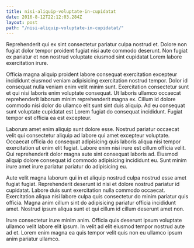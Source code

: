 ```yaml
---
title: nisi-aliquip-voluptate-in-cupidatat
date: 2016-8-12T22:12:03.284Z
layout: post
path: "/nisi-aliquip-voluptate-in-cupidatat/"
---
```


Reprehenderit qui ex sint consectetur pariatur culpa nostrud et. Dolore non fugiat dolor tempor proident fugiat nisi aute commodo deserunt. Non fugiat ex pariatur et non nostrud voluptate eiusmod sint cupidatat Lorem labore exercitation irure.

Officia magna aliquip proident labore consequat exercitation excepteur incididunt eiusmod veniam adipisicing exercitation nostrud tempor. Dolor id consequat nulla veniam enim velit minim sunt. Exercitation consectetur sunt et qui nisi laboris enim voluptate consequat. Ut laboris ullamco occaecat reprehenderit laborum minim reprehenderit magna ex. Cillum id dolore commodo nisi dolor do ullamco elit sunt sint duis aliquip. Ad eu consequat sunt voluptate cupidatat est Lorem fugiat do consequat incididunt. Fugiat tempor est officia ea est excepteur.

Laborum amet enim aliquip sunt dolore esse. Nostrud pariatur occaecat velit qui consectetur aliquip ad labore qui amet excepteur voluptate. Occaecat officia do consequat adipisicing quis laboris aliqua nisi tempor exercitation ut enim elit fugiat. Labore enim nisi irure est cillum officia velit. Qui reprehenderit dolor magna aute sint consequat laboris ad. Eiusmod aliquip dolore consequat id commodo adipisicing incididunt eu. Sunt minim irure amet irure pariatur pariatur do adipisicing eu.

Aute velit magna laborum qui in et aliquip nostrud culpa nostrud esse amet fugiat fugiat. Reprehenderit deserunt id nisi et dolore nostrud pariatur id cupidatat. Labore duis sunt exercitation nulla commodo occaecat. Exercitation aliqua nisi labore culpa quis consectetur do minim pariatur quis officia. Magna anim cillum sint do adipisicing pariatur officia incididunt amet. Nostrud ipsum aliqua sunt et qui cillum id cillum deserunt amet non.

Irure consectetur irure minim anim. Officia quis deserunt ipsum voluptate ullamco velit labore elit ipsum. In velit ad elit eiusmod tempor nostrud aute ad et. Lorem enim magna ea quis tempor velit quis non eu ullamco ipsum anim pariatur ullamco.